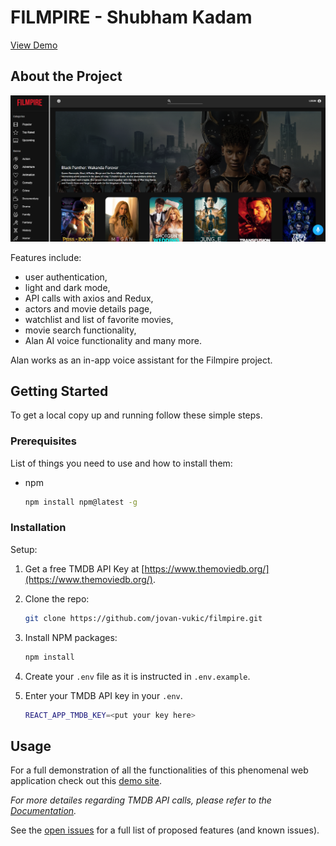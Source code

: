 # FILMPIRE - Shubham Kadam

[View Demo](https://filmpire-ssk.netlify.app/)

## About the Project

![1](readme_img\1.png)

Features include:

-   user authentication,
-   light and dark mode,
-   API calls with axios and Redux,
-   actors and movie details page,
-   watchlist and list of favorite movies,
-   movie search functionality,
-   Alan AI voice functionality and many more.

Alan works as an in-app voice assistant for the Filmpire project.

## Getting Started

To get a local copy up and running follow these simple steps.

### Prerequisites

List of things you need to use and how to install them:

-   npm
    ```sh
    npm install npm@latest -g
    ```

### Installation

Setup:

1. Get a free TMDB API Key at [https://www.themoviedb.org/](https://www.themoviedb.org/).
2. Clone the repo:
    ```sh
    git clone https://github.com/jovan-vukic/filmpire.git
    ```
3. Install NPM packages:
    ```sh
    npm install
    ```
4. Create your `.env` file as it is instructed in `.env.example`.
5. Enter your TMDB API key in your `.env`.

    ```sh
    REACT_APP_TMDB_KEY=<put your key here>
    ```

<!-- USAGE EXAMPLES -->

## Usage

For a full demonstration of all the functionalities of this phenomenal web application check out this [demo site](https://filmpire-jovan.netlify.app/).

_For more detailes regarding TMDB API calls, please refer to the [Documentation](https://developers.themoviedb.org/3/getting-started/introduction)._

See the [open issues](https://github.com/jovan-vukic/filmpire/issues) for a full list of proposed features (and known issues).
